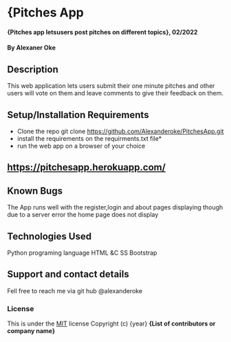 # {Pitches App
#### {Pitches app letsusers post pitches on different topics}, 02/2022
#### By **Alexaner Oke**
## Description
This web application lets users  submit their one minute pitches and other users will vote on them and leave comments to give their feedback on them.
## Setup/Installation Requirements
* Clone the repo git clone https://github.com/Alexanderoke/PitchesApp.git
* install the requirements on the requirments.txt file* 
* run the web app on a browser of your choice
## https://pitchesapp.herokuapp.com/
## Known Bugs
The App runs well with the register,login and about pages displaying though due to a server error the home page does not display
## Technologies Used
Python programing language
HTML &C SS
Bootstrap
## Support and contact details
Fell free to reach me via git hub @alexanderoke
### License
This is under the [MIT](LICENSE) license
Copyright (c) {year} **{List of contributors or company name}**
